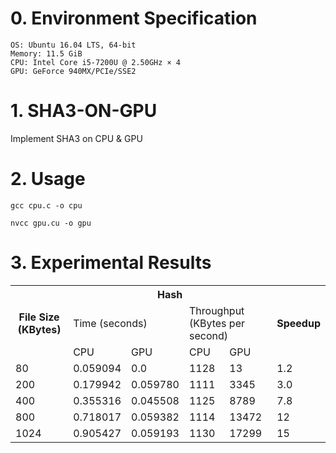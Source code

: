 # 0. Environment Specification
```
OS: Ubuntu 16.04 LTS, 64-bit
Memory: 11.5 GiB
CPU: Intel Core i5-7200U @ 2.50GHz × 4
GPU: GeForce 940MX/PCIe/SSE2
```

# 1. SHA3-ON-GPU
Implement SHA3 on CPU & GPU

# 2. Usage
```
gcc cpu.c -o cpu
```

```
nvcc gpu.cu -o gpu
```

# 3. Experimental Results
<table class="tg">
  <tr>
    <th class="tg-c3ow" rowspan="3">File Size (KBytes)</th>
    <th class="tg-c3ow" colspan="4">Hash</th>
    <th class="tg-c3ow" rowspan="3">Speedup</th>
  </tr>
  <tr>
    <td class="tg-us36" colspan="2">Time (seconds)</td>
    <td class="tg-us36" colspan="2">Throughput (KBytes per second)</td>
  </tr>
  <tr>
    <td class="tg-us36">CPU</td>
    <td class="tg-us36">GPU</td>
    <td class="tg-us36">CPU</td>
    <td class="tg-us36">GPU</td>
  </tr>
  <tr>
    <td class="tg-us36">80</td>
    <td class="tg-us36">0.059094</td>
    <td class="tg-us36">0.0</td>
    <td class="tg-us36">1128</td>
    <td class="tg-us36">13</td>
    <td class="tg-us36">1.2</td>
  </tr>
  <tr>
    <td class="tg-us36">200</td>
    <td class="tg-us36">0.179942</td>
    <td class="tg-us36">0.059780</td>
    <td class="tg-us36">1111</td>
    <td class="tg-us36">3345</td>
    <td class="tg-us36">3.0</td>
  </tr>
  <tr>
    <td class="tg-us36">400</td>
    <td class="tg-us36">0.355316</td>
    <td class="tg-us36">0.045508</td>
    <td class="tg-us36">1125</td>
    <td class="tg-us36">8789</td>
    <td class="tg-us36">7.8</td>
  </tr>
  <tr>
    <td class="tg-us36">800</td>
    <td class="tg-us36">0.718017</td>
    <td class="tg-us36">0.059382</td>
    <td class="tg-us36">1114</td>
    <td class="tg-us36">13472</td>
    <td class="tg-us36">12</td>
  </tr>
  <tr>
    <td class="tg-us36">1024</td>
    <td class="tg-us36">0.905427</td>
    <td class="tg-us36">0.059193</td>
    <td class="tg-us36">1130</td>
    <td class="tg-us36">17299</td>
    <td class="tg-us36">15</td>
  </tr>
</table>
